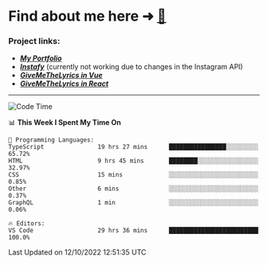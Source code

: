 # Find about me here ➜ [🧑](https://pauabella.dev)

### Project links:
- ***[My Portfolio](https://pauabella.dev)***
- ***[Instafy](https://instafy.me)*** (currently not working due to changes in the Instagram API)
- ***[GiveMeTheLyrics in Vue](https://lyrics.pauabella.dev)***
- ***[GiveMeTheLyrics in React](https://pauabella.dev/GiveMeTheLyrics)***

---
<!--START_SECTION:waka-->
![Code Time](http://img.shields.io/badge/Code%20Time-1%2C539%20hrs%204%20mins-blue)

📊 **This Week I Spent My Time On** 

```text
💬 Programming Languages: 
TypeScript               19 hrs 27 mins      ████████████████░░░░░░░░░   65.72% 
HTML                     9 hrs 45 mins       ████████░░░░░░░░░░░░░░░░░   32.97% 
CSS                      15 mins             ░░░░░░░░░░░░░░░░░░░░░░░░░   0.85% 
Other                    6 mins              ░░░░░░░░░░░░░░░░░░░░░░░░░   0.37% 
GraphQL                  1 min               ░░░░░░░░░░░░░░░░░░░░░░░░░   0.06%

🔥 Editors: 
VS Code                  29 hrs 36 mins      █████████████████████████   100.0%

```


 Last Updated on 12/10/2022 12:51:35 UTC
<!--END_SECTION:waka-->
